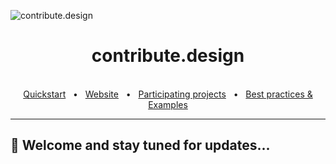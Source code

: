 ![contribute.design](https://imgur.com/cY1zq5K.png)

<div align="center">
  <h1>contribute.design</h1>
  <br />
  <a href="#">Quickstart</a>
  <span>&nbsp;&nbsp;•&nbsp;&nbsp;</span>
  <a href="#">Website</a>
  <span>&nbsp;&nbsp;•&nbsp;&nbsp;</span>
  <a href="#">Participating projects</a>
  <span>&nbsp;&nbsp;•&nbsp;&nbsp;</span>
  <a href="#">Best practices & Examples</a>
  <br />
  <hr />
</div>

## 👋 Welcome and stay tuned for updates...
